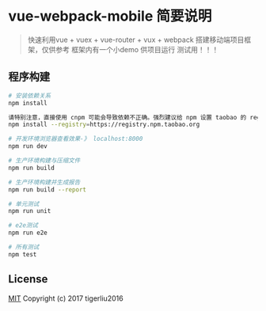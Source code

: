 # vue-webpack-mobile 简要说明

> 快速利用vue + vuex + vue-router + vux + webpack 搭建移动端项目框架，仅供参考 
> 框架内有一个小demo 供项目运行 测试用！！！

## 程序构建

``` bash
# 安装依赖关系
npm install

请特别注意，直接使用 cnpm 可能会导致依赖不正确。强烈建议给 npm 设置 taobao 的 registry。 
npm install --registry=https://registry.npm.taobao.org 

# 开发环境浏览器查看效果-》 localhost:8000
npm run dev

# 生产环境构建与压缩文件
npm run build

# 生产环境构建并生成报告
npm run build --report

# 单元测试
npm run unit

# e2e测试
npm run e2e

# 所有测试
npm test
```
## License

[MIT](https://github.com/tigerliu2016/vue-webpack-mobile/blob/master/LICENSE) Copyright (c) 2017 tigerliu2016
